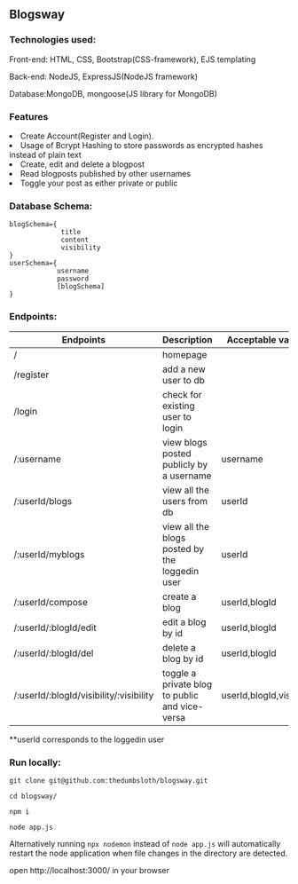 
<h2>Blogsway</h2>
<h3>Technologies used:</h3>
<p>
    Front-end: HTML, CSS, Bootstrap(CSS-framework), EJS templating
</p>
  <p>  Back-end: NodeJS, ExpressJS(NodeJS framework)
</p>
<p>
    Database:MongoDB, mongoose(JS library for MongoDB)
</p>
<h3>Features</h3>
<li>Create Account(Register and Login).</li>
<li>Usage of Bcrypt Hashing to store passwords as encrypted hashes instead of plain text</li>
<li>Create, edit and delete  a blogpost</li>
<li>Read blogposts published by other usernames</li>
<li>Toggle your post as either private or public</li>

<h3>Database Schema:</h3>

```
blogSchema={
             title
             content
             visibility
}
userSchema={
            username
            password
            [blogSchema]
}
```
<h3>Endpoints:</h3>

**Endpoints**       | **Description**             |**Acceptable values**| **Method**|
--------------------|-----------------------------|---------------------|-----------|
|/      | homepage|                 | GET       |
|/register       | add a new user to db|        | POST       |
|/login     | check for existing user to login         |                | POST      |
|/:username          | view blogs posted publicly by a username     | username                    | GET       |
|/:userId/blogs          | view all the users from db   | userId                    | GET       |
|/:userId/myblogs         | view all the blogs posted by the loggedin user |userId               | GET     |
|/:userId/compose |create a blog    |userId,blogId                    | POST     |
|/:userId/:blogId/edit       | edit a blog by id        | userId,blogId                     | POST      |
|/:userId/:blogId/del    | delete a blog by id     |  userId,blogId         | POST    |
|/:userId/:blogId/visibility/:visibility    |toggle a private blog to public and vice-versa    |  userId,blogId,visibility         | POST   |

**userId corresponds to the loggedin user

<h3>Run locally: </h3>

```
git clone git@github.com:thedumbsloth/blogsway.git
```
```
cd blogsway/
```
```
npm i
```
```
node app.js
```
Alternatively running ```npx nodemon``` instead of ```node app.js``` will  automatically restart the node application when file changes in the directory are detected.

open http://localhost:3000/ in your browser
